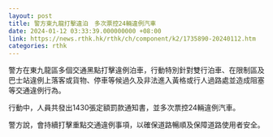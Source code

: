 ```yaml
---
layout: post
title: 警方東九龍打擊違泊　多次票控24輛違例汽車
date: 2024-01-12 03:33:39.000000000 +08:00
link: https://news.rthk.hk/rthk/ch/component/k2/1735890-20240112.htm
categories: rthk
---
```


警方在東九龍區多個交通黑點打擊違例泊車，行動特別針對雙行泊車、在限制區及巴士站違例上落客或貨物、停車等候過久及非法進入黃格或行人過路處並造成阻塞等交通違例行為。

行動中，人員共發出1430張定額罰款通知書，並多次票控24輛違例汽車。

警方說，會持續打擊重點交通違例事項，以確保道路暢順及保障道路使用者安全。
